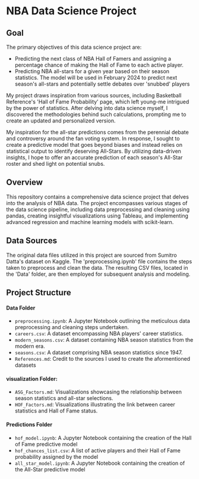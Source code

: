 # NBA Data Science Project

## Goal
The primary objectives of this data science project are:
- Predicting the next class of NBA Hall of Famers and assigning a percentage chance of making the Hall of Fame to each active player.
- Predicting NBA all-stars for a given year based on their season statistics. The model will be used in February 2024 to predict next season's all-stars and potentially settle debates over 'snubbed' players
  
My project draws inspiration from various sources, including Basketball Reference's 'Hall of Fame Probability' page, which left young-me intrigued by the power of statistics. After delving into data science myself, I discovered the methodologies behind such calculations, prompting me to create an updated and personalized version.

My inspiration for the all-star predictions comes from the perennial debate and controversy around the fan voting system. In response, I sought to create a predictive model that goes beyond biases and instead relies on statistical output to identify deserving All-Stars. By utilizing data-driven insights, I hope to offer an accurate prediction of each season's All-Star roster and shed light on potential snubs. 

## Overview
This repository contains a comprehensive data science project that delves into the analysis of NBA data. The project encompasses various stages of the data science pipeline, including data preprocessing and cleaning using pandas, creating insightful visualizations using Tableau, and implementing advanced regression and machine learning models with scikit-learn.

## Data Sources
The original data files utilized in this project are sourced from Sumitro Datta's dataset on Kaggle. The 'preprocessing.ipynb' file contains the steps taken to preprocess and clean the data. The resulting CSV files, located in the 'Data' folder, are then employed for subsequent analysis and modeling.

## Project Structure
#### Data Folder
  - `preprocessing.ipynb`: A Jupyter Notebook outlining the meticulous data preprocessing and cleaning steps undertaken.
  - `careers.csv`: A dataset encompassing NBA players' career statistics.
  - `modern_seasons.csv`: A dataset containing NBA season statistics from the modern era.
  - `seasons.csv`: A dataset comprising NBA season statistics since 1947.
  - `References.md`: Credit to the sources I used to create the aformentioned datasets

#### visualization Folder:
  - `ASG_Factors.md`: Visualizations showcasing the relationship between season statistics and all-star selections.
  - `HOF_Factors.md`: Visualizations illustrating the link between career statistics and Hall of Fame status.

#### Predictions Folder
  - `hof_model.ipynb`: A Jupyter Notebook containing the creation of the Hall of Fame predictive model
  - `hof_chances_list.csv`: A list of active players and their Hall of Fame probability assigned by the model
  - `all_star_model.ipynb`: A Jupyter Notebook containing the creation of the All-Star predictive model



